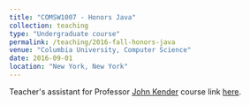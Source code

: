 ```yaml
---
title: "COMSW1007 - Honors Java"
collection: teaching
type: "Undergraduate course"
permalink: /teaching/2016-fall-honors-java
venue: "Columbia University, Computer Science"
date: 2016-09-01
location: "New York, New York"
---
```


Teacher's assistant for Professor [John Kender](http://www.cs.columbia.edu/~jrk/) course link [here](http://bulletin.engineering.columbia.edu/courses-5).
